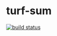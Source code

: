 turf-sum
========
[![build status](https://secure.travis-ci.org/Turfjs/turf-sum.png)](http://travis-ci.org/Turfjs/turf-sum)
